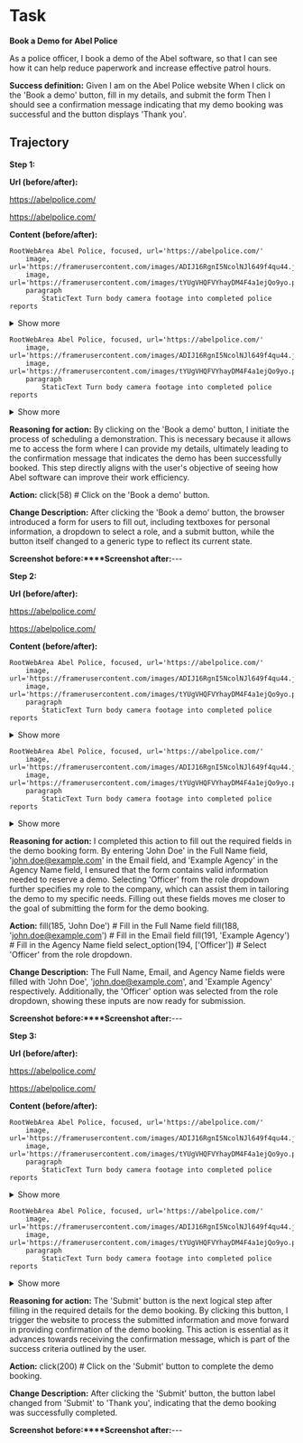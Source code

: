 # Task

**Book a Demo for Abel Police**

As a police officer,
I book a demo of the Abel software,
so that I can see how it can help reduce paperwork and increase effective patrol hours.

**Success definition:** Given I am on the Abel Police website
When I click on the 'Book a demo' button, fill in my details, and submit the form
Then I should see a confirmation message indicating that my demo booking was successful and the button displays 'Thank you'.

## Trajectory

**Step 1:**

**Url (before/after):** 

https://abelpolice.com/

https://abelpolice.com/

**Content (before/after):** 

```
RootWebArea Abel Police, focused, url='https://abelpolice.com/'
	image, url='https://framerusercontent.com/images/ADIJ16RgnI5NcolNJl649f4qu44.jpeg'
	image, url='https://framerusercontent.com/images/tYUgVHQFVYhayDM4F4a1ejQo9yo.png'
	paragraph
		StaticText Turn body camera footage into completed police reports
```
<details><summary>Show more</summary>

```
	[58] paragraph, center=(960,789), inner_text=Book a demo
	paragraph
		StaticText Backed by
	paragraph
		StaticText Y Combinator
	[67] link Work at Abel, center=(1805,48), url='https://abelpolice.com/careers'
		paragraph
	paragraph
		StaticText Patrol officers are spending too much time on paperwork
	paragraph
		StaticText 1
		StaticText /
		StaticText 3
	paragraph
		StaticText The share of a patrol officer's
	paragraph
		StaticText shift spent on paperwork
	paragraph
		StaticText 5
		StaticText 0
		StaticText %
	paragraph
		StaticText Increase in effective police hours
	paragraph
		StaticText if paperwork went to zero
	image, url='https://framerusercontent.com/images/T8zBqMAoq3gfVnFuxRqo4HxA7U8.jpeg?scale-down-to=2048'
	paragraph
		StaticText Abel works with your current systems to make patrol more efficient
	paragraph
		StaticText Comprehend the action
	paragraph
		StaticText Abel uses advanced video interpretation and transcription to understand body camera footage, then turns this into useful data and narratives for patrol officers.
	paragraph
		StaticText Get started instantly
	paragraph
		StaticText No data migration, no complicated installation. Simply provide access to your evidence locker and install our browser extension.
	paragraph
		StaticText Face sheets and narratives
	paragraph
		StaticText Clicking through forms is time consuming. Abel takes over and inserts incident, location, and subject information for patrol officers, and then injects a narrative.
	paragraph
		StaticText Built securely
	paragraph
		StaticText Hosted on AWS GovCloud, your agency’s data is always encrypted and CJIS compliant.
	image, url='https://framerusercontent.com/images/Mk976GgFBCH7K5HCmetc9Wraljs.jpg?scale-down-to=2048'
	paragraph
		StaticText Your department should be Abel
	paragraph
		StaticText Abel is nearing the end of Phase 1 development and we are now accepting applications from new agencies.
	paragraph
	paragraph
		StaticText Built in San Francisco.
	paragraph
	paragraph
		StaticText 2024 © DARIUS LABS INC
```
</details>



```
RootWebArea Abel Police, focused, url='https://abelpolice.com/'
	image, url='https://framerusercontent.com/images/ADIJ16RgnI5NcolNJl649f4qu44.jpeg'
	image, url='https://framerusercontent.com/images/tYUgVHQFVYhayDM4F4a1ejQo9yo.png'
	paragraph
		StaticText Turn body camera footage into completed police reports
```
<details><summary>Show more</summary>

```
	generic Book a demo, focused
		paragraph
	paragraph
		StaticText Backed by
	paragraph
		StaticText Y Combinator
	link Work at Abel, url='https://abelpolice.com/careers'
		paragraph
	paragraph
		StaticText Patrol officers are spending too much time on paperwork
	paragraph
		StaticText 1
		StaticText /
		StaticText 3
	paragraph
		StaticText The share of a patrol officer's
	paragraph
		StaticText shift spent on paperwork
	paragraph
		StaticText 5
		StaticText 0
		StaticText %
	paragraph
		StaticText Increase in effective police hours
	paragraph
		StaticText if paperwork went to zero
	image, url='https://framerusercontent.com/images/T8zBqMAoq3gfVnFuxRqo4HxA7U8.jpeg?scale-down-to=2048'
	paragraph
		StaticText Abel works with your current systems to make patrol more efficient
	paragraph
		StaticText Comprehend the action
	paragraph
		StaticText Abel uses advanced video interpretation and transcription to understand body camera footage, then turns this into useful data and narratives for patrol officers.
	paragraph
		StaticText Get started instantly
	paragraph
		StaticText No data migration, no complicated installation. Simply provide access to your evidence locker and install our browser extension.
	paragraph
		StaticText Face sheets and narratives
	paragraph
		StaticText Clicking through forms is time consuming. Abel takes over and inserts incident, location, and subject information for patrol officers, and then injects a narrative.
	paragraph
		StaticText Built securely
	paragraph
		StaticText Hosted on AWS GovCloud, your agency’s data is always encrypted and CJIS compliant.
	image, url='https://framerusercontent.com/images/Mk976GgFBCH7K5HCmetc9Wraljs.jpg?scale-down-to=2048'
	paragraph
		StaticText Your department should be Abel
	paragraph
		StaticText Abel is nearing the end of Phase 1 development and we are now accepting applications from new agencies.
	paragraph
	paragraph
		StaticText Built in San Francisco.
	paragraph
	paragraph
		StaticText 2024 © DARIUS LABS INC
	paragraph
		StaticText Book a demo
	LabelText
		[185] textbox, center=(960,403), contenteditable=True, required, type=text
	LabelText
		[188] textbox, center=(960,471), contenteditable=True, required, type=email
	LabelText
		[191] textbox, center=(960,538), contenteditable=True, type=text
	LabelText
		[194] combobox value='Select your role', center=(951,606), contenteditable=True, expanded=False, hasPopup='menu', inner_text=Select your role
Officer
Command Staff
Admin/Support, required
			option Select your role, disabled=True
			option Officer, selected=False
			option Command Staff, selected=False
			option Admin/Support, selected=False
	[200] button Submit, center=(756,674), type=submit
		paragraph
```
</details>

**Reasoning for action:** By clicking on the 'Book a demo' button, I initiate the process of scheduling a demonstration. This is necessary because it allows me to access the form where I can provide my details, ultimately leading to the confirmation message that indicates the demo has been successfully booked. This step directly aligns with the user's objective of seeing how Abel software can improve their work efficiency.

**Action:** click(58) # Click on the 'Book a demo' button.

**Change Description:** After clicking the 'Book a demo' button, the browser introduced a form for users to fill out, including textboxes for personal information, a dropdown to select a role, and a submit button, while the button itself changed to a generic type to reflect its current state.

**Screenshot before:****Screenshot after:**---

**Step 2:**

**Url (before/after):** 

https://abelpolice.com/

https://abelpolice.com/

**Content (before/after):** 

```
RootWebArea Abel Police, focused, url='https://abelpolice.com/'
	image, url='https://framerusercontent.com/images/ADIJ16RgnI5NcolNJl649f4qu44.jpeg'
	image, url='https://framerusercontent.com/images/tYUgVHQFVYhayDM4F4a1ejQo9yo.png'
	paragraph
		StaticText Turn body camera footage into completed police reports
```
<details><summary>Show more</summary>

```
	generic Book a demo, focused
		paragraph
	paragraph
		StaticText Backed by
	paragraph
		StaticText Y Combinator
	link Work at Abel, url='https://abelpolice.com/careers'
		paragraph
	paragraph
		StaticText Patrol officers are spending too much time on paperwork
	paragraph
		StaticText 1
		StaticText /
		StaticText 3
	paragraph
		StaticText The share of a patrol officer's
	paragraph
		StaticText shift spent on paperwork
	paragraph
		StaticText 5
		StaticText 0
		StaticText %
	paragraph
		StaticText Increase in effective police hours
	paragraph
		StaticText if paperwork went to zero
	image, url='https://framerusercontent.com/images/T8zBqMAoq3gfVnFuxRqo4HxA7U8.jpeg?scale-down-to=2048'
	paragraph
		StaticText Abel works with your current systems to make patrol more efficient
	paragraph
		StaticText Comprehend the action
	paragraph
		StaticText Abel uses advanced video interpretation and transcription to understand body camera footage, then turns this into useful data and narratives for patrol officers.
	paragraph
		StaticText Get started instantly
	paragraph
		StaticText No data migration, no complicated installation. Simply provide access to your evidence locker and install our browser extension.
	paragraph
		StaticText Face sheets and narratives
	paragraph
		StaticText Clicking through forms is time consuming. Abel takes over and inserts incident, location, and subject information for patrol officers, and then injects a narrative.
	paragraph
		StaticText Built securely
	paragraph
		StaticText Hosted on AWS GovCloud, your agency’s data is always encrypted and CJIS compliant.
	image, url='https://framerusercontent.com/images/Mk976GgFBCH7K5HCmetc9Wraljs.jpg?scale-down-to=2048'
	paragraph
		StaticText Your department should be Abel
	paragraph
		StaticText Abel is nearing the end of Phase 1 development and we are now accepting applications from new agencies.
	paragraph
	paragraph
		StaticText Built in San Francisco.
	paragraph
	paragraph
		StaticText 2024 © DARIUS LABS INC
	paragraph
		StaticText Book a demo
	LabelText
		[185] textbox, center=(960,403), contenteditable=True, required, type=text
	LabelText
		[188] textbox, center=(960,471), contenteditable=True, required, type=email
	LabelText
		[191] textbox, center=(960,538), contenteditable=True, type=text
	LabelText
		[194] combobox value='Select your role', center=(951,606), contenteditable=True, expanded=False, hasPopup='menu', inner_text=Select your role
Officer
Command Staff
Admin/Support, required
			option Select your role, disabled=True
			option Officer, selected=False
			option Command Staff, selected=False
			option Admin/Support, selected=False
	[200] button Submit, center=(756,674), type=submit
		paragraph
```
</details>



```
RootWebArea Abel Police, focused, url='https://abelpolice.com/'
	image, url='https://framerusercontent.com/images/ADIJ16RgnI5NcolNJl649f4qu44.jpeg'
	image, url='https://framerusercontent.com/images/tYUgVHQFVYhayDM4F4a1ejQo9yo.png'
	paragraph
		StaticText Turn body camera footage into completed police reports
```
<details><summary>Show more</summary>

```
	paragraph
	paragraph
		StaticText Backed by
	paragraph
		StaticText Y Combinator
	link Work at Abel, url='https://abelpolice.com/careers'
		paragraph
	paragraph
		StaticText Patrol officers are spending too much time on paperwork
	paragraph
		StaticText 1
		StaticText /
		StaticText 3
	paragraph
		StaticText The share of a patrol officer's
	paragraph
		StaticText shift spent on paperwork
	paragraph
		StaticText 5
		StaticText 0
		StaticText %
	paragraph
		StaticText Increase in effective police hours
	paragraph
		StaticText if paperwork went to zero
	image, url='https://framerusercontent.com/images/T8zBqMAoq3gfVnFuxRqo4HxA7U8.jpeg?scale-down-to=2048'
	paragraph
		StaticText Abel works with your current systems to make patrol more efficient
	paragraph
		StaticText Comprehend the action
	paragraph
		StaticText Abel uses advanced video interpretation and transcription to understand body camera footage, then turns this into useful data and narratives for patrol officers.
	paragraph
		StaticText Get started instantly
	paragraph
		StaticText No data migration, no complicated installation. Simply provide access to your evidence locker and install our browser extension.
	paragraph
		StaticText Face sheets and narratives
	paragraph
		StaticText Clicking through forms is time consuming. Abel takes over and inserts incident, location, and subject information for patrol officers, and then injects a narrative.
	paragraph
		StaticText Built securely
	paragraph
		StaticText Hosted on AWS GovCloud, your agency’s data is always encrypted and CJIS compliant.
	image, url='https://framerusercontent.com/images/Mk976GgFBCH7K5HCmetc9Wraljs.jpg?scale-down-to=2048'
	paragraph
		StaticText Your department should be Abel
	paragraph
		StaticText Abel is nearing the end of Phase 1 development and we are now accepting applications from new agencies.
	paragraph
	paragraph
		StaticText Built in San Francisco.
	paragraph
	paragraph
		StaticText 2024 © DARIUS LABS INC
	paragraph
		StaticText Book a demo
	LabelText
		[185] textbox value='John Doe', center=(960,403), contenteditable=True, required, type=text
	LabelText
		[188] textbox value='john.doe@example.com', center=(960,471), contenteditable=True, required, type=email
	LabelText
		[191] textbox value='Example Agency', center=(960,538), contenteditable=True, focused, type=text
	LabelText
		[194] combobox value='Officer', center=(951,606), contenteditable=True, expanded=False, hasPopup='menu', inner_text=Select your role
Officer
Command Staff
Admin/Support, required
			option Select your role, disabled=True
			option Officer, selected=True
			option Command Staff, selected=False
			option Admin/Support, selected=False
	[200] button Submit, center=(756,674), type=submit
		paragraph
```
</details>

**Reasoning for action:** I completed this action to fill out the required fields in the demo booking form. By entering 'John Doe' in the Full Name field, 'john.doe@example.com' in the Email field, and 'Example Agency' in the Agency Name field, I ensured that the form contains valid information needed to reserve a demo. Selecting 'Officer' from the role dropdown further specifies my role to the company, which can assist them in tailoring the demo to my specific needs. Filling out these fields moves me closer to the goal of submitting the form for the demo booking.

**Action:** fill(185, 'John Doe') # Fill in the Full Name field
fill(188, 'john.doe@example.com') # Fill in the Email field
fill(191, 'Example Agency') # Fill in the Agency Name field
select_option(194, ['Officer']) # Select 'Officer' from the role dropdown.

**Change Description:** The Full Name, Email, and Agency Name fields were filled with 'John Doe', 'john.doe@example.com', and 'Example Agency' respectively. Additionally, the 'Officer' option was selected from the role dropdown, showing these inputs are now ready for submission.

**Screenshot before:****Screenshot after:**---

**Step 3:**

**Url (before/after):** 

https://abelpolice.com/

https://abelpolice.com/

**Content (before/after):** 

```
RootWebArea Abel Police, focused, url='https://abelpolice.com/'
	image, url='https://framerusercontent.com/images/ADIJ16RgnI5NcolNJl649f4qu44.jpeg'
	image, url='https://framerusercontent.com/images/tYUgVHQFVYhayDM4F4a1ejQo9yo.png'
	paragraph
		StaticText Turn body camera footage into completed police reports
```
<details><summary>Show more</summary>

```
	paragraph
	paragraph
		StaticText Backed by
	paragraph
		StaticText Y Combinator
	link Work at Abel, url='https://abelpolice.com/careers'
		paragraph
	paragraph
		StaticText Patrol officers are spending too much time on paperwork
	paragraph
		StaticText 1
		StaticText /
		StaticText 3
	paragraph
		StaticText The share of a patrol officer's
	paragraph
		StaticText shift spent on paperwork
	paragraph
		StaticText 5
		StaticText 0
		StaticText %
	paragraph
		StaticText Increase in effective police hours
	paragraph
		StaticText if paperwork went to zero
	image, url='https://framerusercontent.com/images/T8zBqMAoq3gfVnFuxRqo4HxA7U8.jpeg?scale-down-to=2048'
	paragraph
		StaticText Abel works with your current systems to make patrol more efficient
	paragraph
		StaticText Comprehend the action
	paragraph
		StaticText Abel uses advanced video interpretation and transcription to understand body camera footage, then turns this into useful data and narratives for patrol officers.
	paragraph
		StaticText Get started instantly
	paragraph
		StaticText No data migration, no complicated installation. Simply provide access to your evidence locker and install our browser extension.
	paragraph
		StaticText Face sheets and narratives
	paragraph
		StaticText Clicking through forms is time consuming. Abel takes over and inserts incident, location, and subject information for patrol officers, and then injects a narrative.
	paragraph
		StaticText Built securely
	paragraph
		StaticText Hosted on AWS GovCloud, your agency’s data is always encrypted and CJIS compliant.
	image, url='https://framerusercontent.com/images/Mk976GgFBCH7K5HCmetc9Wraljs.jpg?scale-down-to=2048'
	paragraph
		StaticText Your department should be Abel
	paragraph
		StaticText Abel is nearing the end of Phase 1 development and we are now accepting applications from new agencies.
	paragraph
	paragraph
		StaticText Built in San Francisco.
	paragraph
	paragraph
		StaticText 2024 © DARIUS LABS INC
	paragraph
		StaticText Book a demo
	LabelText
		[185] textbox value='John Doe', center=(960,403), contenteditable=True, required, type=text
	LabelText
		[188] textbox value='john.doe@example.com', center=(960,471), contenteditable=True, required, type=email
	LabelText
		[191] textbox value='Example Agency', center=(960,538), contenteditable=True, focused, type=text
	LabelText
		[194] combobox value='Officer', center=(951,606), contenteditable=True, expanded=False, hasPopup='menu', inner_text=Select your role
Officer
Command Staff
Admin/Support, required
			option Select your role, disabled=True
			option Officer, selected=True
			option Command Staff, selected=False
			option Admin/Support, selected=False
	[200] button Submit, center=(756,674), type=submit
		paragraph
```
</details>



```
RootWebArea Abel Police, focused, url='https://abelpolice.com/'
	image, url='https://framerusercontent.com/images/ADIJ16RgnI5NcolNJl649f4qu44.jpeg'
	image, url='https://framerusercontent.com/images/tYUgVHQFVYhayDM4F4a1ejQo9yo.png'
	paragraph
		StaticText Turn body camera footage into completed police reports
```
<details><summary>Show more</summary>

```
	paragraph
	paragraph
		StaticText Backed by
	paragraph
		StaticText Y Combinator
	link Work at Abel, url='https://abelpolice.com/careers'
		paragraph
	paragraph
		StaticText Patrol officers are spending too much time on paperwork
	paragraph
		StaticText 1
		StaticText /
		StaticText 3
	paragraph
		StaticText The share of a patrol officer's
	paragraph
		StaticText shift spent on paperwork
	paragraph
		StaticText 5
		StaticText 0
		StaticText %
	paragraph
		StaticText Increase in effective police hours
	paragraph
		StaticText if paperwork went to zero
	image, url='https://framerusercontent.com/images/T8zBqMAoq3gfVnFuxRqo4HxA7U8.jpeg?scale-down-to=2048'
	paragraph
		StaticText Abel works with your current systems to make patrol more efficient
	paragraph
		StaticText Comprehend the action
	paragraph
		StaticText Abel uses advanced video interpretation and transcription to understand body camera footage, then turns this into useful data and narratives for patrol officers.
	paragraph
		StaticText Get started instantly
	paragraph
		StaticText No data migration, no complicated installation. Simply provide access to your evidence locker and install our browser extension.
	paragraph
		StaticText Face sheets and narratives
	paragraph
		StaticText Clicking through forms is time consuming. Abel takes over and inserts incident, location, and subject information for patrol officers, and then injects a narrative.
	paragraph
		StaticText Built securely
	paragraph
		StaticText Hosted on AWS GovCloud, your agency’s data is always encrypted and CJIS compliant.
	image, url='https://framerusercontent.com/images/Mk976GgFBCH7K5HCmetc9Wraljs.jpg?scale-down-to=2048'
	paragraph
		StaticText Your department should be Abel
	paragraph
		StaticText Abel is nearing the end of Phase 1 development and we are now accepting applications from new agencies.
	paragraph
	paragraph
		StaticText Built in San Francisco.
	paragraph
	paragraph
		StaticText 2024 © DARIUS LABS INC
	paragraph
		StaticText Book a demo
	LabelText
		[185] textbox value='John Doe', center=(960,403), contenteditable=True, required, type=text
	LabelText
		[188] textbox value='john.doe@example.com', center=(960,471), contenteditable=True, required, type=email
	LabelText
		[191] textbox value='Example Agency', center=(960,538), contenteditable=True, type=text
	LabelText
		[194] combobox value='Officer', center=(951,606), contenteditable=True, expanded=False, hasPopup='menu', inner_text=Select your role
Officer
Command Staff
Admin/Support, required
			option Select your role, disabled=True
			option Officer, selected=True
			option Command Staff, selected=False
			option Admin/Support, selected=False
	[200] button Thank you, center=(766,674), focused, type=submit
		paragraph
```
</details>

**Reasoning for action:** The 'Submit' button is the next logical step after filling in the required details for the demo booking. By clicking this button, I trigger the website to process the submitted information and move forward in providing confirmation of the demo booking. This action is essential as it advances towards receiving the confirmation message, which is part of the success criteria outlined by the user.

**Action:** click(200) # Click on the 'Submit' button to complete the demo booking.

**Change Description:** After clicking the 'Submit' button, the button label changed from 'Submit' to 'Thank you', indicating that the demo booking was successfully completed.

**Screenshot before:****Screenshot after:**---

